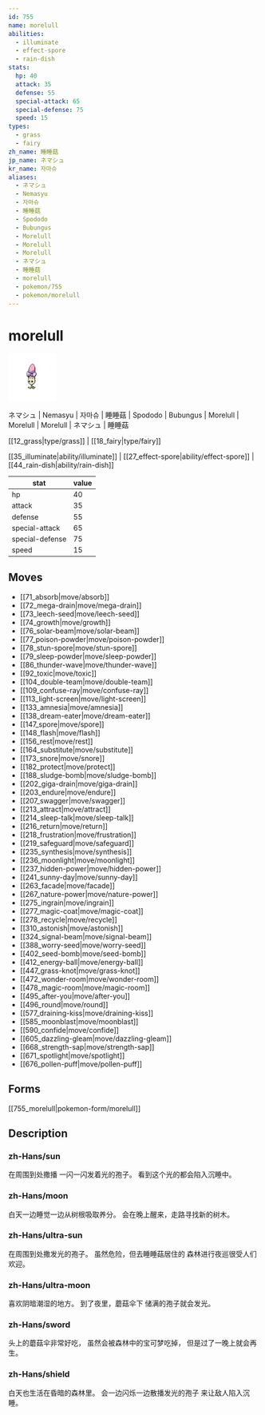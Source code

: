 ```yaml
---
id: 755
name: morelull
abilities:
  - illuminate
  - effect-spore
  - rain-dish
stats:
  hp: 40
  attack: 35
  defense: 55
  special-attack: 65
  special-defense: 75
  speed: 15
types:
  - grass
  - fairy
zh_name: 睡睡菇
jp_name: ネマシュ
kr_name: 자마슈
aliases:
  - ネマシュ
  - Nemasyu
  - 자마슈
  - 睡睡菇
  - Spododo
  - Bubungus
  - Morelull
  - Morelull
  - Morelull
  - ネマシュ
  - 睡睡菇
  - morelull
  - pokemon/755
  - pokemon/morelull
---
```

# morelull

![](https://raw.githubusercontent.com/PokeAPI/sprites/master/sprites/pokemon/755.png)

ネマシュ | Nemasyu | 자마슈 | 睡睡菇 | Spododo | Bubungus | Morelull | Morelull | Morelull | ネマシュ | 睡睡菇

[[12_grass|type/grass]] | [[18_fairy|type/fairy]]

[[35_illuminate|ability/illuminate]] | [[27_effect-spore|ability/effect-spore]] | [[44_rain-dish|ability/rain-dish]]

|stat|value|
|---|---|
|hp|40|
|attack|35|
|defense|55|
|special-attack|65|
|special-defense|75|
|speed|15|


## Moves

- [[71_absorb|move/absorb]]
- [[72_mega-drain|move/mega-drain]]
- [[73_leech-seed|move/leech-seed]]
- [[74_growth|move/growth]]
- [[76_solar-beam|move/solar-beam]]
- [[77_poison-powder|move/poison-powder]]
- [[78_stun-spore|move/stun-spore]]
- [[79_sleep-powder|move/sleep-powder]]
- [[86_thunder-wave|move/thunder-wave]]
- [[92_toxic|move/toxic]]
- [[104_double-team|move/double-team]]
- [[109_confuse-ray|move/confuse-ray]]
- [[113_light-screen|move/light-screen]]
- [[133_amnesia|move/amnesia]]
- [[138_dream-eater|move/dream-eater]]
- [[147_spore|move/spore]]
- [[148_flash|move/flash]]
- [[156_rest|move/rest]]
- [[164_substitute|move/substitute]]
- [[173_snore|move/snore]]
- [[182_protect|move/protect]]
- [[188_sludge-bomb|move/sludge-bomb]]
- [[202_giga-drain|move/giga-drain]]
- [[203_endure|move/endure]]
- [[207_swagger|move/swagger]]
- [[213_attract|move/attract]]
- [[214_sleep-talk|move/sleep-talk]]
- [[216_return|move/return]]
- [[218_frustration|move/frustration]]
- [[219_safeguard|move/safeguard]]
- [[235_synthesis|move/synthesis]]
- [[236_moonlight|move/moonlight]]
- [[237_hidden-power|move/hidden-power]]
- [[241_sunny-day|move/sunny-day]]
- [[263_facade|move/facade]]
- [[267_nature-power|move/nature-power]]
- [[275_ingrain|move/ingrain]]
- [[277_magic-coat|move/magic-coat]]
- [[278_recycle|move/recycle]]
- [[310_astonish|move/astonish]]
- [[324_signal-beam|move/signal-beam]]
- [[388_worry-seed|move/worry-seed]]
- [[402_seed-bomb|move/seed-bomb]]
- [[412_energy-ball|move/energy-ball]]
- [[447_grass-knot|move/grass-knot]]
- [[472_wonder-room|move/wonder-room]]
- [[478_magic-room|move/magic-room]]
- [[495_after-you|move/after-you]]
- [[496_round|move/round]]
- [[577_draining-kiss|move/draining-kiss]]
- [[585_moonblast|move/moonblast]]
- [[590_confide|move/confide]]
- [[605_dazzling-gleam|move/dazzling-gleam]]
- [[668_strength-sap|move/strength-sap]]
- [[671_spotlight|move/spotlight]]
- [[676_pollen-puff|move/pollen-puff]]

## Forms



[[755_morelull|pokemon-form/morelull]]

## Description

### zh-Hans/sun

在周围到处撒播
一闪一闪发着光的孢子。
看到这个光的都会陷入沉睡中。

### zh-Hans/moon

白天一边睡觉一边从树根吸取养分。
会在晚上醒来，走路寻找新的树木。

### zh-Hans/ultra-sun

在周围到处撒发光的孢子。
虽然危险，但去睡睡菇居住的
森林进行夜巡很受人们欢迎。

### zh-Hans/ultra-moon

喜欢阴暗潮湿的地方。
到了夜里，蘑菇伞下
储满的孢子就会发光。

### zh-Hans/sword

头上的蘑菇伞非常好吃，
虽然会被森林中的宝可梦吃掉，
但是过了一晚上就会再生。

### zh-Hans/shield

白天也生活在昏暗的森林里。
会一边闪烁一边散播发光的孢子
来让敌人陷入沉睡。

